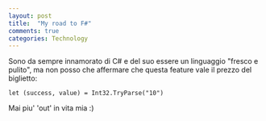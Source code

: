 ```yaml
---
layout: post
title:  "My road to F#"
comments: true
categories: Technology
---
```


Sono da sempre innamorato di C# e del suo essere un linguaggio "fresco e pulito", ma non posso che affermare che questa feature vale il prezzo del biglietto:

	let (success, value) = Int32.TryParse("10")

Mai piu' 'out' in vita mia :)